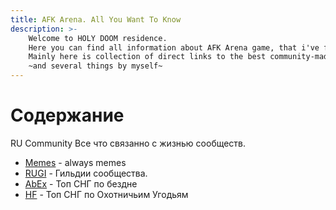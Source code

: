 ```yaml
---
title: AFK Arena. All You Want To Know
description: >- 
    Welcome to HOLY DOOM residence.
    Here you can find all information about AFK Arena game, that i've find useful.  
    Mainly here is collection of direct links to the best community-made resources!
    ~and several things by myself~
---
```

# Содержание

RU Community
Все что связанно с жизнью сообществ.
<!-- Результативные сводки, возможно капля аналитики, соревновательных игровых событий. -->

- [Memes](meme.md) - always memes
- [RUGI](knownguilds.md) - Гильдии сообщества.
- [AbEx](abex.md) - Топ СНГ по бездне
- [HF](hf.md) - Топ СНГ по Охотничьим Угодьям
